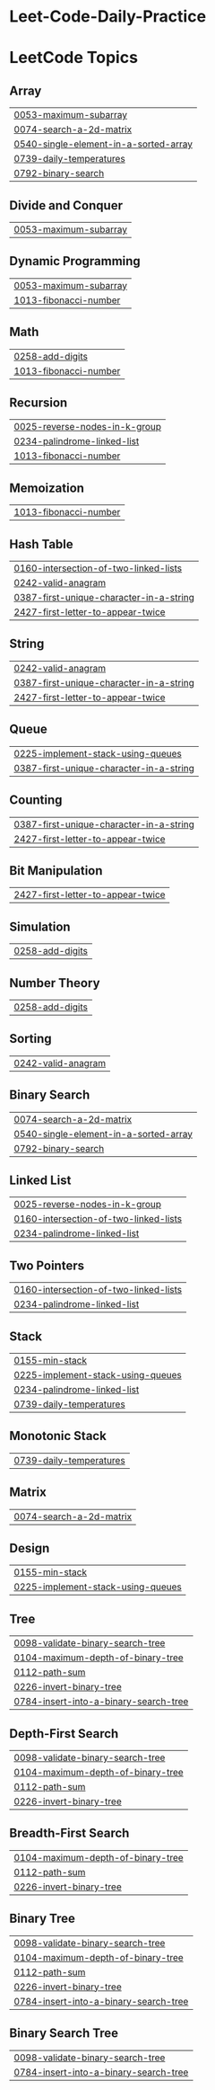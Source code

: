 # Leet-Code-Daily-Practice
<!---LeetCode Topics Start-->
# LeetCode Topics
## Array
|  |
| ------- |
| [0053-maximum-subarray](https://github.com/princekpankaj/Leet-Code-Daily-Practice/tree/master/0053-maximum-subarray) |
| [0074-search-a-2d-matrix](https://github.com/princekpankaj/Leet-Code-Daily-Practice/tree/master/0074-search-a-2d-matrix) |
| [0540-single-element-in-a-sorted-array](https://github.com/princekpankaj/Leet-Code-Daily-Practice/tree/master/0540-single-element-in-a-sorted-array) |
| [0739-daily-temperatures](https://github.com/princekpankaj/Leet-Code-Daily-Practice/tree/master/0739-daily-temperatures) |
| [0792-binary-search](https://github.com/princekpankaj/Leet-Code-Daily-Practice/tree/master/0792-binary-search) |
## Divide and Conquer
|  |
| ------- |
| [0053-maximum-subarray](https://github.com/princekpankaj/Leet-Code-Daily-Practice/tree/master/0053-maximum-subarray) |
## Dynamic Programming
|  |
| ------- |
| [0053-maximum-subarray](https://github.com/princekpankaj/Leet-Code-Daily-Practice/tree/master/0053-maximum-subarray) |
| [1013-fibonacci-number](https://github.com/princekpankaj/Leet-Code-Daily-Practice/tree/master/1013-fibonacci-number) |
## Math
|  |
| ------- |
| [0258-add-digits](https://github.com/princekpankaj/Leet-Code-Daily-Practice/tree/master/0258-add-digits) |
| [1013-fibonacci-number](https://github.com/princekpankaj/Leet-Code-Daily-Practice/tree/master/1013-fibonacci-number) |
## Recursion
|  |
| ------- |
| [0025-reverse-nodes-in-k-group](https://github.com/princekpankaj/Leet-Code-Daily-Practice/tree/master/0025-reverse-nodes-in-k-group) |
| [0234-palindrome-linked-list](https://github.com/princekpankaj/Leet-Code-Daily-Practice/tree/master/0234-palindrome-linked-list) |
| [1013-fibonacci-number](https://github.com/princekpankaj/Leet-Code-Daily-Practice/tree/master/1013-fibonacci-number) |
## Memoization
|  |
| ------- |
| [1013-fibonacci-number](https://github.com/princekpankaj/Leet-Code-Daily-Practice/tree/master/1013-fibonacci-number) |
## Hash Table
|  |
| ------- |
| [0160-intersection-of-two-linked-lists](https://github.com/princekpankaj/Leet-Code-Daily-Practice/tree/master/0160-intersection-of-two-linked-lists) |
| [0242-valid-anagram](https://github.com/princekpankaj/Leet-Code-Daily-Practice/tree/master/0242-valid-anagram) |
| [0387-first-unique-character-in-a-string](https://github.com/princekpankaj/Leet-Code-Daily-Practice/tree/master/0387-first-unique-character-in-a-string) |
| [2427-first-letter-to-appear-twice](https://github.com/princekpankaj/Leet-Code-Daily-Practice/tree/master/2427-first-letter-to-appear-twice) |
## String
|  |
| ------- |
| [0242-valid-anagram](https://github.com/princekpankaj/Leet-Code-Daily-Practice/tree/master/0242-valid-anagram) |
| [0387-first-unique-character-in-a-string](https://github.com/princekpankaj/Leet-Code-Daily-Practice/tree/master/0387-first-unique-character-in-a-string) |
| [2427-first-letter-to-appear-twice](https://github.com/princekpankaj/Leet-Code-Daily-Practice/tree/master/2427-first-letter-to-appear-twice) |
## Queue
|  |
| ------- |
| [0225-implement-stack-using-queues](https://github.com/princekpankaj/Leet-Code-Daily-Practice/tree/master/0225-implement-stack-using-queues) |
| [0387-first-unique-character-in-a-string](https://github.com/princekpankaj/Leet-Code-Daily-Practice/tree/master/0387-first-unique-character-in-a-string) |
## Counting
|  |
| ------- |
| [0387-first-unique-character-in-a-string](https://github.com/princekpankaj/Leet-Code-Daily-Practice/tree/master/0387-first-unique-character-in-a-string) |
| [2427-first-letter-to-appear-twice](https://github.com/princekpankaj/Leet-Code-Daily-Practice/tree/master/2427-first-letter-to-appear-twice) |
## Bit Manipulation
|  |
| ------- |
| [2427-first-letter-to-appear-twice](https://github.com/princekpankaj/Leet-Code-Daily-Practice/tree/master/2427-first-letter-to-appear-twice) |
## Simulation
|  |
| ------- |
| [0258-add-digits](https://github.com/princekpankaj/Leet-Code-Daily-Practice/tree/master/0258-add-digits) |
## Number Theory
|  |
| ------- |
| [0258-add-digits](https://github.com/princekpankaj/Leet-Code-Daily-Practice/tree/master/0258-add-digits) |
## Sorting
|  |
| ------- |
| [0242-valid-anagram](https://github.com/princekpankaj/Leet-Code-Daily-Practice/tree/master/0242-valid-anagram) |
## Binary Search
|  |
| ------- |
| [0074-search-a-2d-matrix](https://github.com/princekpankaj/Leet-Code-Daily-Practice/tree/master/0074-search-a-2d-matrix) |
| [0540-single-element-in-a-sorted-array](https://github.com/princekpankaj/Leet-Code-Daily-Practice/tree/master/0540-single-element-in-a-sorted-array) |
| [0792-binary-search](https://github.com/princekpankaj/Leet-Code-Daily-Practice/tree/master/0792-binary-search) |
## Linked List
|  |
| ------- |
| [0025-reverse-nodes-in-k-group](https://github.com/princekpankaj/Leet-Code-Daily-Practice/tree/master/0025-reverse-nodes-in-k-group) |
| [0160-intersection-of-two-linked-lists](https://github.com/princekpankaj/Leet-Code-Daily-Practice/tree/master/0160-intersection-of-two-linked-lists) |
| [0234-palindrome-linked-list](https://github.com/princekpankaj/Leet-Code-Daily-Practice/tree/master/0234-palindrome-linked-list) |
## Two Pointers
|  |
| ------- |
| [0160-intersection-of-two-linked-lists](https://github.com/princekpankaj/Leet-Code-Daily-Practice/tree/master/0160-intersection-of-two-linked-lists) |
| [0234-palindrome-linked-list](https://github.com/princekpankaj/Leet-Code-Daily-Practice/tree/master/0234-palindrome-linked-list) |
## Stack
|  |
| ------- |
| [0155-min-stack](https://github.com/princekpankaj/Leet-Code-Daily-Practice/tree/master/0155-min-stack) |
| [0225-implement-stack-using-queues](https://github.com/princekpankaj/Leet-Code-Daily-Practice/tree/master/0225-implement-stack-using-queues) |
| [0234-palindrome-linked-list](https://github.com/princekpankaj/Leet-Code-Daily-Practice/tree/master/0234-palindrome-linked-list) |
| [0739-daily-temperatures](https://github.com/princekpankaj/Leet-Code-Daily-Practice/tree/master/0739-daily-temperatures) |
## Monotonic Stack
|  |
| ------- |
| [0739-daily-temperatures](https://github.com/princekpankaj/Leet-Code-Daily-Practice/tree/master/0739-daily-temperatures) |
## Matrix
|  |
| ------- |
| [0074-search-a-2d-matrix](https://github.com/princekpankaj/Leet-Code-Daily-Practice/tree/master/0074-search-a-2d-matrix) |
## Design
|  |
| ------- |
| [0155-min-stack](https://github.com/princekpankaj/Leet-Code-Daily-Practice/tree/master/0155-min-stack) |
| [0225-implement-stack-using-queues](https://github.com/princekpankaj/Leet-Code-Daily-Practice/tree/master/0225-implement-stack-using-queues) |
## Tree
|  |
| ------- |
| [0098-validate-binary-search-tree](https://github.com/princekpankaj/Leet-Code-Daily-Practice/tree/master/0098-validate-binary-search-tree) |
| [0104-maximum-depth-of-binary-tree](https://github.com/princekpankaj/Leet-Code-Daily-Practice/tree/master/0104-maximum-depth-of-binary-tree) |
| [0112-path-sum](https://github.com/princekpankaj/Leet-Code-Daily-Practice/tree/master/0112-path-sum) |
| [0226-invert-binary-tree](https://github.com/princekpankaj/Leet-Code-Daily-Practice/tree/master/0226-invert-binary-tree) |
| [0784-insert-into-a-binary-search-tree](https://github.com/princekpankaj/Leet-Code-Daily-Practice/tree/master/0784-insert-into-a-binary-search-tree) |
## Depth-First Search
|  |
| ------- |
| [0098-validate-binary-search-tree](https://github.com/princekpankaj/Leet-Code-Daily-Practice/tree/master/0098-validate-binary-search-tree) |
| [0104-maximum-depth-of-binary-tree](https://github.com/princekpankaj/Leet-Code-Daily-Practice/tree/master/0104-maximum-depth-of-binary-tree) |
| [0112-path-sum](https://github.com/princekpankaj/Leet-Code-Daily-Practice/tree/master/0112-path-sum) |
| [0226-invert-binary-tree](https://github.com/princekpankaj/Leet-Code-Daily-Practice/tree/master/0226-invert-binary-tree) |
## Breadth-First Search
|  |
| ------- |
| [0104-maximum-depth-of-binary-tree](https://github.com/princekpankaj/Leet-Code-Daily-Practice/tree/master/0104-maximum-depth-of-binary-tree) |
| [0112-path-sum](https://github.com/princekpankaj/Leet-Code-Daily-Practice/tree/master/0112-path-sum) |
| [0226-invert-binary-tree](https://github.com/princekpankaj/Leet-Code-Daily-Practice/tree/master/0226-invert-binary-tree) |
## Binary Tree
|  |
| ------- |
| [0098-validate-binary-search-tree](https://github.com/princekpankaj/Leet-Code-Daily-Practice/tree/master/0098-validate-binary-search-tree) |
| [0104-maximum-depth-of-binary-tree](https://github.com/princekpankaj/Leet-Code-Daily-Practice/tree/master/0104-maximum-depth-of-binary-tree) |
| [0112-path-sum](https://github.com/princekpankaj/Leet-Code-Daily-Practice/tree/master/0112-path-sum) |
| [0226-invert-binary-tree](https://github.com/princekpankaj/Leet-Code-Daily-Practice/tree/master/0226-invert-binary-tree) |
| [0784-insert-into-a-binary-search-tree](https://github.com/princekpankaj/Leet-Code-Daily-Practice/tree/master/0784-insert-into-a-binary-search-tree) |
## Binary Search Tree
|  |
| ------- |
| [0098-validate-binary-search-tree](https://github.com/princekpankaj/Leet-Code-Daily-Practice/tree/master/0098-validate-binary-search-tree) |
| [0784-insert-into-a-binary-search-tree](https://github.com/princekpankaj/Leet-Code-Daily-Practice/tree/master/0784-insert-into-a-binary-search-tree) |
<!---LeetCode Topics End-->